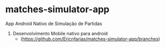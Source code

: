 # matches-simulator-app
App Android Nativo de Simulação de Partidas

1. Desenvolvimento Mobile nativo para android
    - (https://github.com/Ericnfarias/matches-simulator-app/branches) 
